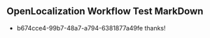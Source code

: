 ## OpenLocalization Workflow Test MarkDown
* b674cce4-99b7-48a7-a794-6381877a49fe 
thanks!<!--HONumber=Mar16_HO2-->
